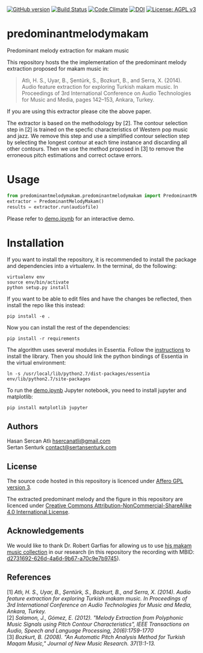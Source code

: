 [![GitHub version](https://badge.fury.io/gh/sertansenturk%2Fpredominantmelodymakam.svg)](https://badge.fury.io/gh/sertansenturk%2Fpredominantmelodymakam) [![Build Status](https://travis-ci.org/sertansenturk/predominantmelodymakam.svg?branch=master)](https://travis-ci.org/sertansenturk/predominantmelodymakam) [![Code Climate](https://codeclimate.com/github/sertansenturk/predominantmelodymakam/badges/gpa.svg)](https://codeclimate.com/github/sertansenturk/predominantmelodymakam) [![DOI](https://zenodo.org/badge/21104/sertansenturk/predominantmelodymakam.svg)](https://zenodo.org/badge/latestdoi/21104/sertansenturk/predominantmelodymakam) [![License: AGPL v3](https://img.shields.io/badge/License-AGPL%20v3-ff69b4.svg)](http://www.gnu.org/licenses/agpl-3.0)

# predominantmelodymakam
Predominant melody extraction for makam music

This repository hosts the the implementation of the predominant melody extraction proposed for makam music in:

> Atlı, H. S., Uyar, B., Şentürk, S., Bozkurt, B., and Serra, X. (2014). Audio feature extraction for exploring Turkish makam music. In Proceedings of 3rd International Conference on Audio Technologies for Music and Media, pages 142–153, Ankara, Turkey.

If you are using this extractor please cite the above paper. 

The extractor is based on the methodology by [2]. The contour selection step in [2] is trained on the specfic characteristics of Western pop music and jazz. We remove this step and use a simplified contour selection step by selecting the longest contour at each time instance and discarding all other contours. Then we use the method proposed in [3] to remove the erroneous pitch estimations and correct octave errors.
	
Usage
=======
```python
from predominantmelodymakam.predominantmelodymakam import PredominantMelodyMakam
extractor = PredominantMelodyMakam()
results = extractor.run(audiofile)
```

Please refer to [demo.ipynb](demo.ipynb) for an interactive demo.

Installation
============

If you want to install the repository, it is recommended to install the package and dependencies into a virtualenv. In the terminal, do the following:

    virtualenv env
    source env/bin/activate
    python setup.py install

If you want to be able to edit files and have the changes be reflected, then install the repo like this instead:

    pip install -e .
    
Now you can install the rest of the dependencies:

    pip install -r requirements

The algorithm uses several modules in Essentia. Follow the [instructions](http://essentia.upf.edu/documentation/installing.html) to install the library. Then you should link the python bindings of Essentia in the virtual environment:

    ln -s /usr/local/lib/python2.7/dist-packages/essentia env/lib/python2.7/site-packages
    
To run the [demo.ipynb](https://github.com/sertansenturk/predominantmelodymakam/blob/master/demo.ipynb) Jupyter notebook, you need to install jupyter and matplotlib:

    pip install matplotlib jupyter

Authors
-------
Hasan Sercan Atlı	hsercanatli@gmail.com  
Sertan Senturk		contact@sertansenturk.com

License
------
The source code hosted in this repository is licenced under [Affero GPL version 3](https://www.gnu.org/licenses/agpl-3.0.en.html). 

The extracted predominant melody and the figure in this repository are licenced under [Creative Commons Attribution-NonCommercial-ShareAlike 4.0 International License](http://creativecommons.org/licenses/by-nc-sa/4.0/).

Acknowledgements
------
We would like to thank Dr. Robert Garfias for allowing us to use [his makam music collection](https://eee.uci.edu/programs/rgarfias/films.html) in our research (in this repository the recording with MBID: [d2731692-626d-4a6d-9b67-a70c9e7b9745](http://musicbrainz.org/recording/d2731692-626d-4a6d-9b67-a70c9e7b9745)).

References
-------
[1] _Atlı, H. S., Uyar, B., Şentürk, S., Bozkurt, B., and Serra, X. (2014). Audio feature extraction for exploring Turkish makam music. In Proceedings of 3rd International Conference on Audio Technologies for Music and Media, Ankara, Turkey._   
[2] _Salamon, J., Gómez, E. (2012). "Melody Extraction from Polyphonic Music Signals using Pitch Contour Characteristics", IEEE Transactions on Audio, Speech and Language Processing, 20(6):1759-1770_   
[3] _Bozkurt, B. (2008). "An Automatic Pitch Analysis Method for Turkish Maqam Music," Journal of New Music Research. 37(1):1-13._

